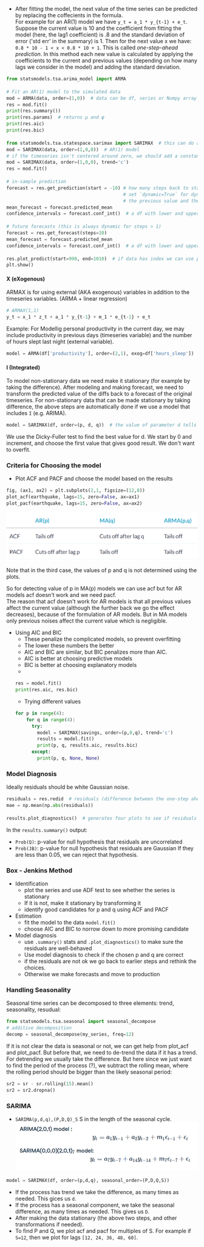 - After fitting the model, the next value of the time series can be predicted by replacing the coffecients in the formula.  
For example for an AR(1) model we have `y_t = a_1 * y_{t-1} + e_t`. Suppose the current value is 10 and the coefficient from fitting the model (here, the lag1 coefficient) is .8 and the standard deviation of error ('std err' in the summary) is 1. Then for the next value x we have: `0.8 * 10 - 1 < x < 0.8 * 10 + 1`. This is called *one-step-ahead prediction*. In this method each new value is calculated by applying the coefficients to the current and previous values (depending on how many lags we consider in the model) and adding the standard deviation.

```python
from statsmodels.tsa.arima_model import ARMA

# Fit an AR(1) model to the simulated data
mod = ARMA(data, order=(1,0))  # data can be df, series or Numpy array
res = mod.fit()
print(res.summary())
print(res.params)  # returns μ and φ
print(res.aic)
print(res.bic)

from statsmodels.tsa.statespace.sarimax import SARIMAX  # this can do all the things the previous module could do and more
mod = SARIMAX(data, order=(1,0,0))  # AR(1) model
# if the timeseries isn't centered around zero, we should add a constant to the model by using the option "trend='c'".
mod = SARIMAX(data, order=(1,0,0), trend='c')
res = mod.fit()

# in-sample prediction 
forecast = res.get_prediction(start = -10) # how many steps back to start the prediction
                                           # set `dynamic=True` for dynamic prediction. That is the value  at 'start' is calculated using 
                                           # the previous value and the error. Then the value for start + 1 is calculated using previously calculated value and so on.
mean_forecast = forecast.predicted_mean
confidence_intervals = forecast.conf_int()  # a df with lower and upper limits

# future forecasts (this is always dynamic for steps > 1)
forecast = res.get_forecast(steps=10) 
mean_forecast = forecast.predicted_mean
confidence_intervals = forecast.conf_int()  # a df with lower and upper limits

res.plot_predict(start=990, end=1010)  # if data has index we can use plot_predict(start='2020-08-01', end='2020-10-01')
plt.show()
```
#### X (eXogenous)
ARMAX is for using external (AKA exogenous) variables in addition to the timeseries variables. (ARMA + linear regression)
```python
# ARMAX(1,1)
y_t = x_1 * z_t + a_1 * y_{t-1} + m_1 * e_{t-1} + e_t
```
Example: For Modellig personal productivity in the current day, we may include productivity in previous days (timeseries variable) and the number of hours slept last night (external variable).
```python
model = ARMA(df['productivity'], order=(2,1), exog=df['hours_sleep'])
```
#### I (Integrated)
To model non-stationary data we need make it stationary (for example by taking the difference). After modeling and making forecast, we need to transform the predicted value of the diffs back to a forecast of the original timeseries. For non-stationary data that can be made stationary by taking difference, the above steps are automatically done if we use a model that includes `I` (e.g. ARIMA).
```python
model = SARIMAX(df, order=(p, d, q))  # the value of parameter d tells the model how many times the diff should be applied.
```
We use the Dicky-Fuller test to find the best value for d. We start by 0 and increment, and choose the first value that gives good result. We don't want to overfit.

### Criteria for Choosing the model
- Plot ACF and PACF and choose the model based on the results
```python
fig, (ax1, ax2) = plt.subplots(2,1, figsize=(12,8))
plot_acf(earthquake, lags=15, zero=False, ax=ax1)
plot_pacf(earthquake, lags=15, zero=False, ax=ax2)
```
![acf_pacf](../Media/acf_pacf.png)

Note that in the third case, the values of p and q is not determined using the plots.

So for detecting value of p in MA(p) models we can use acf but for AR models acf doesn't work and we need pacf.  
The reason that acf doesn't work for AR models is that all previous values affect the current value (although the further back we go the effect decreases), because of the formulation of AR models. But in MA models only previous noises affect the current value which is negligible.

- Using AIC and BIC
  - These penalize the complicated models, so prevent overfitting
  - The lower these numbers the better
  - AIC and BIC are similar, but BIC penalizes more than AIC.
  - AIC is better at choosing predictive models
  - BIC is better at choosing explanatory models
  - 
  ```python
  res = model.fit()
  print(res.aic, res.bic)
  ```
  - Trying different values
  ```python
  for p in range(4):
      for q in range(4):
        try:
          model = SARIMAX(savings, order=(p,0,q), trend='c')
          results = model.fit()
          print(p, q, results.aic, results.bic)
        except:
          print(p, q, None, None)
  ```
### Model Diagnosis
Ideally residuals should be white Gaussian noise.
```python
residuals = res.redid  # residuals (difference between the one-step ahead predictions and the actual values)
mae = np.mean(np.abs(residuals))

results.plot_diagnostics()  # generates four plots to see if residuals are white noise 
```
In the `results.summary()` output:
- `Prob(Q)`: p-value for null hypothesis that residuals are uncorrelated
- `Prob(JB)`: p-value for null hypothesis that residuals are Gaussian
If they are less than 0.05, we can reject that hypothesis.

### Box - Jenkins Method
- Identification
  - plot the series and use ADF test to see whether the series is stationary
  - If it is not, make it stationary by transforming it
  - identify good candidates for p and q using ACF and PACF
- Estimation
  - fit the model to the data `model.fit()`
  - choose AIC and BIC to norrow down to more promising candidate
- Model diagnosis
  - use `.summary()` stats and `.plot_diagnostics()` to make sure the residuals are well-behaved
  - Use model diagnosis to check if the chosen p and q are correct
  - if the residuals are not ok we go back to earlier steps and rethink the choices. 
  - Otherwise we make forecasts and move to production

### Handling Seasonality
Seasonal time series can be decomposed to three elements: trend, seasonality, resudual:
```python
from statsmodels.tsa.seasonal import seasonal_decompose
# additive decomposition
decomp = seasonal_decompose(my_series, freq=12)
```
If it is not clear the data is seasonal or not, we can get help from plot_acf and plot_pacf. But before that, we need to de-trend the data if it has a trend.  
For detrending we usually take the difference. But here since we just want to find the period of the process (?), we subtract the rolling mean, where the rolling period should be bigger than the likely seasonal period:
```python
sr2 = sr - sr.rolling(15).mean()
sr2 = sr2.dropna()
```
### SARIMA
- `SARIMA(p,d,q),(P,D,Q)_S` S in the length of the seasonal cycle.
![sarima_ex](../Media/SARIMA_Example.png)

```python
model = SARIMAX(df, order=(p,d,q), seasonal_order=(P,D,Q,S))
```
- If the process has trend we take the difference, as many times as needed. This gices us `d`. 
- If the process has a seasonal component, we take the seasonal difference, as many times as needed. This gives us `D`.
- After making the data stationary (the above two steps, and other transformations if needed).
- To find P and Q, we plot acf and pacf for multiples of S. For example if `S=12`, then we plot for lags `[12, 24, 36, 48, 60]`.
